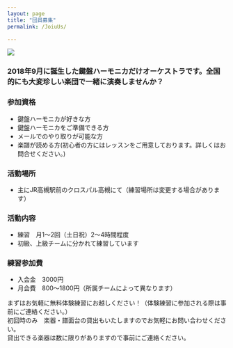 ```yaml
---
layout: page
title: "団員募集"
permalink: /JoiuUs/

---
```


<img src="{{ site.baseurl }}/assets/kenhamo.jpg" class="profile">

### 2018年9月に誕生した鍵盤ハーモニカだけオーケストラです。全国的にも大変珍しい楽団で一緒に演奏しませんか？

### 参加資格
- 鍵盤ハーモニカが好きな方
- 鍵盤ハーモニカをご準備できる方
- メールでのやり取りが可能な方
- 楽譜が読める方(初心者の方にはレッスンをご用意しております。詳しくはお問合せください。)

### 活動場所
- 主にJR高槻駅前のクロスパル高槻にて（練習場所は変更する場合があります）

### 活動内容
- 練習　月1～2回（土日祝）2～4時間程度
- 初級、上級チームに分かれて練習しています

### 練習参加費
- 入会金　3000円
- 月会費　800～1800円（所属チームによって異なります）
  
  
まずはお気軽に無料体験練習にお越しください！（体験練習に参加される際は事前にご連絡ください。）  
初回時のみ　楽器・譜面台の貸出もいたしますのでお気軽にお問い合わせください。  
貸出できる楽器は数に限りがありますので事前にご連絡ください。
